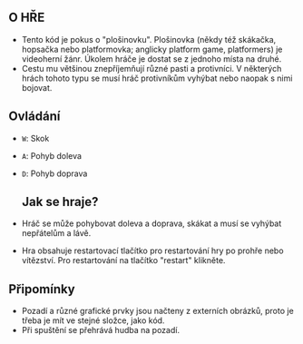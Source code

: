 ## O HŘE
- Tento kód je pokus o "plošinovku". Plošinovka (někdy též skákačka, hopsačka nebo platformovka; anglicky platform game, platformers) je videoherní žánr. Úkolem hráče je dostat se z jednoho místa na druhé.
- Cestu mu většinou znepříjemňují různé pasti a protivníci. V některých hrách tohoto typu se musí hráč protivníkům vyhýbat nebo naopak s nimi bojovat.
## Ovládání
- `W`: Skok
- `A`: Pohyb doleva
- `D`: Pohyb doprava

  ## Jak se hraje?
- Hráč se může pohybovat doleva a doprava, skákat a musí se vyhýbat nepřátelům a lávě.
- Hra obsahuje restartovací tlačítko pro restartování hry po prohře nebo vítězství. Pro restartování na tlačítko "restart" klikněte.
## Připomínky
- Pozadí a různé grafické prvky jsou načteny z externích obrázků, proto je třeba je mít ve stejné složce, jako kód.
- Při spuštění se přehrává hudba na pozadí.
